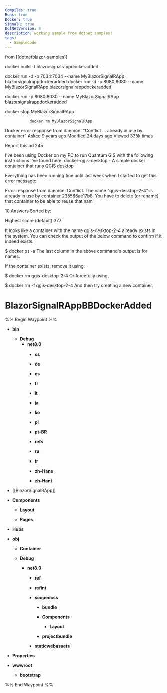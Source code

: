 ```yaml
---
Compiles: true
Runs: true
Docker: true
SignalR: true
DotNetVersion: 8
description: working sample from dotnet samples!
tags:
  - SampleCode
---
```

from
[[dotnetblazor-samples]]


docker build -t blazorsignalrappdockeradded .

docker run -d -p 7034:7034 --name MyBlazorSignalRApp blazorsignalrappdockeradded
docker run -d -p 8080:8080 --name MyBlazorSignalRApp blazorsignalrappdockeradded

docker run -p 8080:8080 --name MyBlazorSignalRApp blazorsignalrappdockeradded


docker stop MyBlazorSignalRApp

			   docker rm MyBlazorSignalRApp


Docker error response from daemon: "Conflict ... already in use by container"
Asked 9 years ago
Modified 24 days ago
Viewed 335k times

Report this ad
245

I've been using Docker on my PC to run Quantum GIS with the following instructions I've found here: docker-qgis-desktop - A simple docker container that runs QGIS desktop

Everything has been running fine until last week when I started to get this error message:

Error response from daemon: Conflict. 
The name "qgis-desktop-2-4" is already in use by container 235566ae17b8. 
You have to delete (or rename) that container to be able to reuse that nam

10 Answers
Sorted by:

Highest score (default)
377

It looks like a container with the name qgis-desktop-2-4 already exists in the system. You can check the output of the below command to confirm if it indeed exists:

$ docker ps -a
The last column in the above command's output is for names.

If the container exists, remove it using:

$ docker rm qgis-desktop-2-4
Or forcefully using,

$ docker rm -f qgis-desktop-2-4
And then try creating a new container.




# BlazorSignalRAppBBDockerAdded

%% Begin Waypoint %%
- **bin**
	- **Debug**
		- **net8.0**
			- **cs**

			- **de**

			- **es**

			- **fr**

			- **it**

			- **ja**

			- **ko**

			- **pl**

			- **pt-BR**

			- **refs**

			- **ru**

			- **tr**

			- **zh-Hans**

			- **zh-Hant**

- [[BlazorSignalRApp]]
- **Components**
	- **Layout**

	- **Pages**

- **Hubs**

- **obj**
	- **Container**

	- **Debug**
		- **net8.0**
			- **ref**

			- **refint**

			- **scopedcss**
				- **bundle**

				- **Components**
					- **Layout**

				- **projectbundle**

			- **staticwebassets**

- **Properties**

- **wwwroot**
	- **bootstrap**


%% End Waypoint %%
 